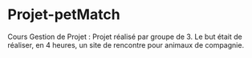 # Projet-petMatch

Cours Gestion de Projet :
Projet réalisé par groupe de 3. Le but était de réaliser, en 4 heures, un site de rencontre pour animaux de compagnie.
